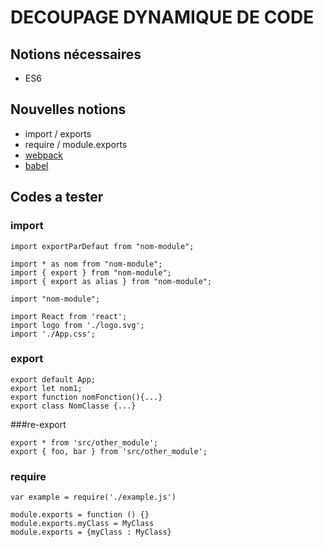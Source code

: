 # DECOUPAGE DYNAMIQUE DE CODE

## Notions nécessaires
- ES6

## Nouvelles notions
- import / exports
- require / module.exports
- [webpack](https://webpack.js.org/)
- [babel](https://babeljs.io/)


## Codes a tester

### import
```
import exportParDefaut from "nom-module";

import * as nom from "nom-module";
import { export } from "nom-module";
import { export as alias } from "nom-module";

import "nom-module";

import React from 'react';
import logo from './logo.svg';
import './App.css';
```

### export
```
export default App;
export let nom1;
export function nomFonction(){...}
export class NomClasse {...}
```

###re-export
```
export * from 'src/other_module';
export { foo, bar } from 'src/other_module';
```

### require
```
var example = require('./example.js')

```

```
module.exports = function () {}
module.exports.myClass = MyClass
module.exports = {myClass : MyClass}
```
